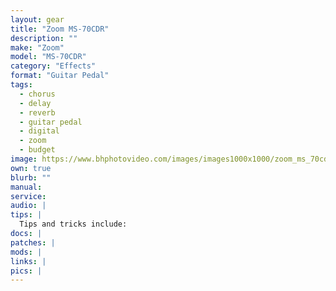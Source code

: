 ```yaml
---
layout: gear 
title: "Zoom MS-70CDR"
description: ""
make: "Zoom"
model: "MS-70CDR"
category: "Effects"
format: "Guitar Pedal"
tags: 
  - chorus
  - delay
  - reverb
  - guitar pedal
  - digital
  - zoom
  - budget
image: https://www.bhphotovideo.com/images/images1000x1000/zoom_ms_70cdr_multistomp_chorus_delay_944881.jpg
own: true
blurb: ""
manual: 
service:
audio: |
tips: |
  Tips and tricks include:
docs: |
patches: |
mods: |
links: |
pics: |
---
```


